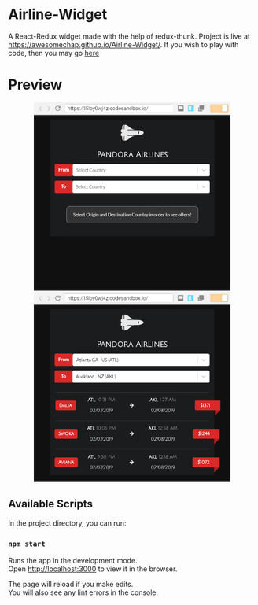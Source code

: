 # Airline-Widget
A React-Redux widget made with the help of redux-thunk.
Project is live at https://awesomechap.github.io/Airline-Widget/.
If you wish to play with code, then you may go [here](https://codesandbox.io/embed/l5loy0wj4z)

# Preview

<p align="center">
  <img src="https://github.com/AwesomeChap/Airline-Widget/blob/master/public/images/image1.PNG" width="400" hspace="20">
  <img src="https://github.com/AwesomeChap/Airline-Widget/blob/master/public/images/image2.PNG" width="400" hspace="20">
</p>

## Available Scripts

In the project directory, you can run:

### `npm start`

Runs the app in the development mode.<br>
Open [http://localhost:3000](http://localhost:3000) to view it in the browser.

The page will reload if you make edits.<br>
You will also see any lint errors in the console.
